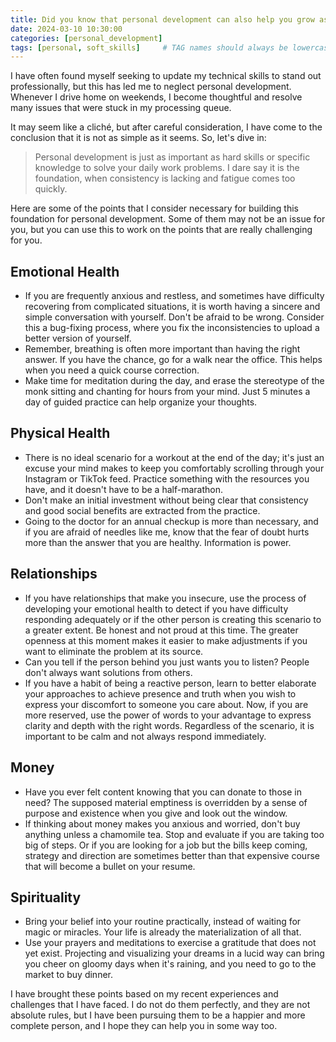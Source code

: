 ```yaml
---
title: Did you know that personal development can also help you grow as a professional?
date: 2024-03-10 10:30:00
categories: [personal_development]
tags: [personal, soft_skills]     # TAG names should always be lowercase
---
```


I have often found myself seeking to update my technical skills to stand out professionally, but this has led me to neglect personal development. Whenever I drive home on weekends, I become thoughtful and resolve many issues that were stuck in my processing queue.

It may seem like a cliché, but after careful consideration, I have come to the conclusion that it is not as simple as it seems. So, let's dive in:

> Personal development is just as important as hard skills or specific knowledge to solve your daily work problems. I dare say it is the foundation, when consistency is lacking and fatigue comes too quickly.

Here are some of the points that I consider necessary for building this foundation for personal development. Some of them may not be an issue for you, but you can use this to work on the points that are really challenging for you.

## Emotional Health

- If you are frequently anxious and restless, and sometimes have difficulty recovering from complicated situations, it is worth having a sincere and simple conversation with yourself. Don't be afraid to be wrong. Consider this a bug-fixing process, where you fix the inconsistencies to upload a better version of yourself.
- Remember, breathing is often more important than having the right answer. If you have the chance, go for a walk near the office. This helps when you need a quick course correction.
- Make time for meditation during the day, and erase the stereotype of the monk sitting and chanting for hours from your mind. Just 5 minutes a day of guided practice can help organize your thoughts.

## Physical Health

- There is no ideal scenario for a workout at the end of the day; it's just an excuse your mind makes to keep you comfortably scrolling through your Instagram or TikTok feed. Practice something with the resources you have, and it doesn't have to be a half-marathon.
- Don't make an initial investment without being clear that consistency and good social benefits are extracted from the practice.
- Going to the doctor for an annual checkup is more than necessary, and if you are afraid of needles like me, know that the fear of doubt hurts more than the answer that you are healthy. Information is power.

## Relationships

- If you have relationships that make you insecure, use the process of developing your emotional health to detect if you have difficulty responding adequately or if the other person is creating this scenario to a greater extent. Be honest and not proud at this time. The greater openness at this moment makes it easier to make adjustments if you want to eliminate the problem at its source.
- Can you tell if the person behind you just wants you to listen? People don't always want solutions from others.
- If you have a habit of being a reactive person, learn to better elaborate your approaches to achieve presence and truth when you wish to express your discomfort to someone you care about. Now, if you are more reserved, use the power of words to your advantage to express clarity and depth with the right words. Regardless of the scenario, it is important to be calm and not always respond immediately.

## Money

- Have you ever felt content knowing that you can donate to those in need? The supposed material emptiness is overridden by a sense of purpose and existence when you give and look out the window.
- If thinking about money makes you anxious and worried, don't buy anything unless a chamomile tea. Stop and evaluate if you are taking too big of steps. Or if you are looking for a job but the bills keep coming, strategy and direction are sometimes better than that expensive course that will become a bullet on your resume.

## Spirituality

- Bring your belief into your routine practically, instead of waiting for magic or miracles. Your life is already the materialization of all that.
- Use your prayers and meditations to exercise a gratitude that does not yet exist. Projecting and visualizing your dreams in a lucid way can bring you cheer on gloomy days when it's raining, and you need to go to the market to buy dinner.

I have brought these points based on my recent experiences and challenges that I have faced. I do not do them perfectly, and they are not absolute rules, but I have been pursuing them to be a happier and more complete person, and I hope they can help you in some way too.
